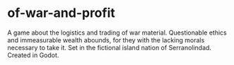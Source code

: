 # of-war-and-profit
A game about the logistics and trading of war material. Questionable ethics and immeasurable wealth abounds, for they with the lacking morals necessary to take it. Set in the fictional island nation of Serranolindad. Created in Godot. 
